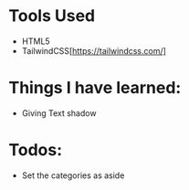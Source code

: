 # Tools Used

- HTML5
- TailwindCSS[https://tailwindcss.com/]


# Things I have learned:
- Giving Text shadow


# Todos:
- Set the categories as aside

